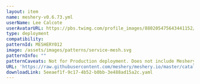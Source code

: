 ```yaml
---
layout: item
name: meshery-v0.6.73.yml
userName: Lee Calcote
userAvatarURL: https://pbs.twimg.com/profile_images/880205475643441152/V_vhfnzb_400x400.webp
type: deployment
compatibility: 
patternId: MESHERY012
image: /assets/images/patterns/service-mesh.svg
patternInfo: ""
patternCaveats: Not for Production deployment. Does not include Meshery Cloud.
URL: 'https://raw.githubusercontent.com/meshery/meshery.io/master/catalog/5eeaef1f-9c17-4b52-b0bb-3e488ad15a2c.yaml'
downloadLink: 5eeaef1f-9c17-4b52-b0bb-3e488ad15a2c.yaml
---
```

